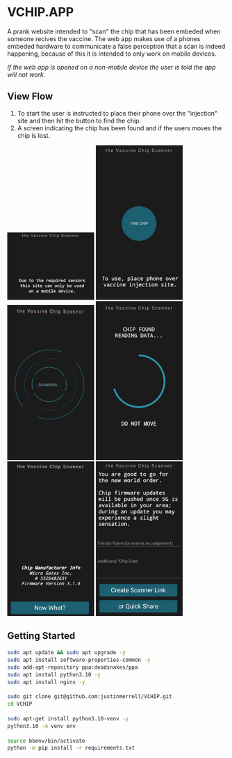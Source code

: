 # VCHIP.APP

A prank website intended to "scan" the chip that has been embeded when someone recives the vaccine. The web app makes use of a phones embeded hardware to communicate a false perception that a scan is indeed happening, because of this it is intended to only work on mobile devices.

*If the web app is opened on a non-mobile device the user is told the app will not work.*

## View Flow

1) To start the user is instructed to place their phone over the "injection" site and then hit the button to find the chip.
2) A screen indicating the chip has been found and if the users moves the chip is lost.

<img src="docs/images/mobile.PNG?raw=true" width="200"> <img src="docs/images/find_chip.jpg?raw=true" width="200"> <img src="docs/images/scanning.jpg?raw=true" width="200"> <img src="docs/images/found.jpg?raw=true" width="200"> <img src="docs/images/chip.jpg?raw=true" width="200"> <img src="docs/images/results.jpg?raw=true" width="200">

## Getting Started

``` BASH
sudo apt update && sudo apt upgrade -y
sudo apt install software-properties-common -y
sudo add-apt-repository ppa:deadsnakes/ppa
sudo apt install python3.10 -y
sudo apt install nginx -y

sudo git clone git@github.com:justinmerrell/VCHIP.git
cd VCHIP

sudo apt-get install python3.10-venv -y
python3.10 -m venv env

source bbenv/bin/activate
python -m pip install -r requirements.txt
```
